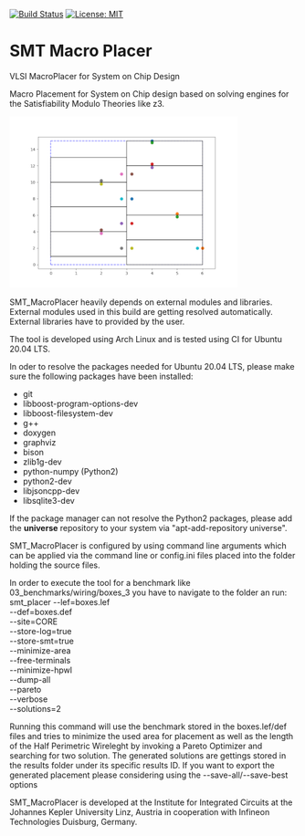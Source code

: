 [![Build Status](https://travis-ci.com/gledr/SMT_MacroPlacer.svg?branch=master)](https://travis-ci.com/gledr/SMT_MacroPlacer)
[![License: MIT](https://img.shields.io/badge/License-MIT-yellow.svg)](https://opensource.org/licenses/MIT)
# SMT Macro Placer
VLSI MacroPlacer for System on Chip Design

Macro Placement for System on Chip design based on solving engines for the Satisfiability Modulo Theories  like z3. 

![](./06_doc/placement_inverter_chain_0_shrink.png)

SMT_MacroPlacer heavily depends on external modules and libraries. External modules used in this build are getting resolved automatically. External libraries have to provided by the user.



The tool is developed using Arch Linux and is tested using CI for Ubuntu 20.04 LTS.

In oder to resolve the packages needed for Ubuntu 20.04 LTS, please make sure the following packages have been installed:

- git
- libboost-program-options-dev
- libboost-filesystem-dev
- g++
- doxygen
- graphviz
- bison
- zlib1g-dev
- python-numpy (Python2)
- python2-dev
- libjsoncpp-dev
- libsqlite3-dev

If the package manager can not resolve the Python2 packages, please add the **universe** repository to your system via "apt-add-repository universe".

SMT_MacroPlacer is configured by using command line arguments which can be applied via the command line or config.ini files placed into the folder holding the source files.

In order to execute the tool for a benchmark like 03_benchmarks/wiring/boxes_3 you have to navigate to the folder an run:
smt_placer  --lef=boxes.lef  \
            --def=boxes.def  \
            --site=CORE \
            --store-log=true \
            --store-smt=true \
            --minimize-area \
            --free-terminals \
            --minimize-hpwl \
            --dump-all \
            --pareto \
            --verbose  \
            --solutions=2  

Running this command will use the benchmark stored in the boxes.lef/def files and tries to minimize the used area for placement as well as the length of the Half Perimetric Wireleght by invoking a Pareto Optimizer and searching for two solution. The generated solutions are gettings stored in the results folder under its specific results ID. If you want to export the generated placement please considering using the --save-all/--save-best  options

SMT_MacroPlacer is developed at the Institute for Integrated Circuits at the Johannes Kepler University Linz, Austria in cooperation with Infineon Technologies Duisburg, Germany.

